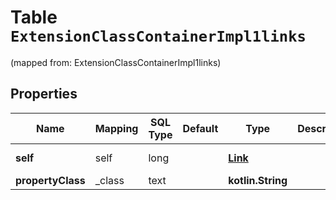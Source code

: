 
# Table `ExtensionClassContainerImpl1links`
(mapped from: ExtensionClassContainerImpl1links)

## Properties
Name | Mapping | SQL Type | Default | Type | Description | Notes
---- | ------- | -------- | ------- | ---- | ----------- | -----
**self** | self | long |  | [**Link**](Link.md) |  |  [optional] [foreignkey]
**propertyClass** | _class | text |  | **kotlin.String** |  |  [optional]




